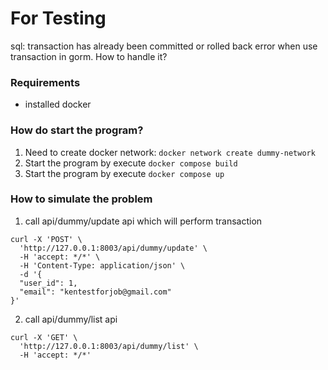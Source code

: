 # For Testing #

sql: transaction has already been committed or rolled back error when use transaction in gorm. How to handle it?

### Requirements ###

* installed docker 

### How do start the program? ###

1. Need to create docker network: `docker network create dummy-network`
2. Start the program by execute `docker compose build`
3. Start the program by execute `docker compose up`

### How to simulate the problem ###
1. call api/dummy/update api which will perform transaction 
```
curl -X 'POST' \
  'http://127.0.0.1:8003/api/dummy/update' \
  -H 'accept: */*' \
  -H 'Content-Type: application/json' \
  -d '{
  "user_id": 1,
  "email": "kentestforjob@gmail.com"
}'
```

2. call api/dummy/list api
```
curl -X 'GET' \
  'http://127.0.0.1:8003/api/dummy/list' \
  -H 'accept: */*'
```
